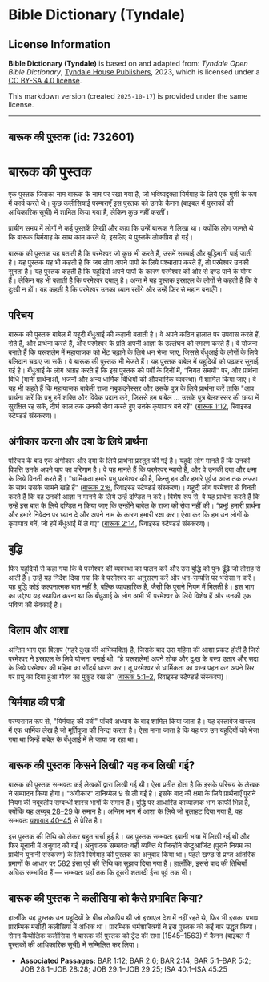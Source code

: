 # Bible Dictionary (Tyndale)

## License Information

**Bible Dictionary (Tyndale)** is based on and adapted from: _Tyndale Open Bible Dictionary_, [Tyndale House Publishers](https://tyndaleopenresources.com/), 2023, which is licensed under a [CC BY-SA 4.0 license](https://creativecommons.org/licenses/by-sa/4.0/legalcode.en).

This markdown version (created `2025-10-17`) is provided under the same license.



--------------------------------

## बारूक की पुस्तक (id: 732601)

बारूक की पुस्तक
===============

एक पुस्तक जिसका नाम बारूक के नाम पर रखा गया है, जो भविष्यद्वक्ता यिर्मयाह के लिये एक मुंशी के रूप में कार्य करते थे। कुछ कलीसियाई परम्पराएँ इस पुस्तक को उनके कैनन (बाइबल में पुस्तकों की आधिकारिक सूची) में शामिल किया गया है, लेकिन कुछ नहीं करतीं।

प्राचीन समय में लोगों ने कई पुस्तकें लिखीं और कहा कि उन्हें बारूक ने लिखा था। क्योंकि लोग जानते थे कि बारूक यिर्मयाह के साथ काम करते थे, इसलिए ये पुस्तकें लोकप्रिय हो गईं।

बारूक की पुस्तक यह बताती है कि परमेश्वर जो कुछ भी करते हैं, उसमें सच्चाई और बुद्धिमानी पाई जाती है। यह पुस्तक यह भी कहती है कि जब लोग अपने पापों के लिये पश्चाताप करते हैं, तो परमेश्वर उनकी सुनता है। यह पुस्तक कहती है कि यहूदियों अपने पापों के कारण परमेश्वर की ओर से दण्ड पाने के योग्य हैं। लेकिन यह भी बताती है कि परमेश्वर दयालु है। अन्त में यह पुस्तक इस्राएल के लोगों से कहती है कि वे दुःखी न हों। यह कहती है कि परमेश्वर उनका ध्यान रखेंगे और उन्हें फिर से महान बनाएँगे।

परिचय
-----

बारूक की पुस्तक बाबेल में यहूदी बँधुआई की कहानी बताती है। वे अपने कठिन हालात पर उपवास करते हैं, रोते हैं, और प्रार्थना करते हैं, और परमेश्वर के प्रति अपनी आज्ञा के उल्लंघन को स्मरण करते हैं। वे योजना बनाते हैं कि यरूशलेम में महायाजक को भेंट चढ़ाने के लिये धन भेजा जाए, जिससे बँधुआई के लोगों के लिये बलिदान चढ़ाए जा सकें। वे बारूक की पुस्तक भी भेजते हैं। यह पुस्तक बाबेल में यहूदियों को पढ़कर सुनाई गई है। बँधुआई के लोग आग्रह करते हैं कि इस पुस्तक को पर्वों के दिनों में, “नियत समयों” पर, और प्रार्थना विधि (यानी प्रार्थनाओं, भजनों और अन्य धार्मिक विधियों की औपचारिक व्यवस्था) में शामिल किया जाए। वे यह भी कहते हैं कि महायाजक बाबेली राजा नबूकदनेस्सर और उसके पुत्र के लिये प्रार्थना करें ताकि "आप प्रार्थना करें कि प्रभु हमें शक्ति और विवेक प्रदान करे, जिससे हम बाबेल ... उसके पुत्र बेलशस्सर की छाया में सुरक्षित रह सकें, दीर्घ काल तक उनकी सेवा करते हुए उनके कृपापात्र बने रहें" ([बारूक 1:12](https://ref.ly/Bar1:12), रिवाइस्ड स्टैण्डर्ड संस्करण)।

अंगीकार करना और दया के लिये प्रार्थना
-------------------------------------

परिचय के बाद एक अंगीकार और दया के लिये प्रार्थना प्रस्तुत की गई है। यहूदी लोग मानते हैं कि उनकी विपत्ति उनके अपने पाप का परिणाम है। वे यह मानते हैं कि परमेश्वर न्यायी है, और वे उनकी दया और क्षमा के लिये विनती करते हैं। “धार्मिकता हमारे प्रभु परमेश्वर की है, किन्तु हम और हमारे पूर्वज आज तक लज्जा के साथ उसके सामने खडे़ हैं” ([बारूक 2:6](https://ref.ly/Bar2:6), रिवाइस्ड स्टैण्डर्ड संस्करण)। यहूदी लोग परमेश्वर से विनती करते हैं कि वह उनकी आज्ञा न मानने के लिये उन्हें दण्डित न करे। विशेष रूप से, वे यह प्रार्थना करते हैं कि उन्हें इस बात के लिये दण्डित न किया जाए कि उन्होंने बाबेल के राजा की सेवा नहीं की। “प्रभु! हमारी प्रार्थना और हमारे निवेदन पर ध्यान दे और अपने नाम के कारण हमारी रक्षा कर। ऐसा कर कि हम उन लोगों के कृपापात्र बनें, जो हमें बँधुआई में ले गए” ([बारूक 2:14](https://ref.ly/Bar2:14), रिवाइस्ड स्टैण्डर्ड संस्करण)।

बुद्धि
------

फिर यहूदियों से कहा गया कि वे परमेश्वर की व्यवस्था का पालन करें और उस बुद्धि को पुनः ढूँढ़े जो तोराह से आती है। उन्हें यह निर्देश दिया गया कि वे परमेश्वर का अनुसरण करें और धन\-सम्पत्ति पर भरोसा न करें। यह बुद्धि कोई कल्पनात्मक बात नहीं है, बल्कि व्यावहारिक है, जैसी कि पुराने नियम में मिलती है। इस भाग का उद्देश्य यह स्थापित करना था कि बँधुआई के लोग अभी भी परमेश्वर के लिये विशेष हैं और उनकी एक भविष्य की सेवकाई है।

विलाप और आशा
------------

अन्तिम भाग एक विलाप (गहरे दुःख की अभिव्यक्ति) है, जिसके बाद उस महिमा की आशा प्रकट होती है जिसे परमेश्वर ने इस्राएल के लिये योजना बनाई थी: “हे यरूशलेम! अपने शोक और दुःख के वस्त्र उतार और सदा के लिये परमेश्वर की महिमा का सौंदर्य धारण कर। तू परमेश्वर से धार्मिकता का वस्त्र पहन कर अपने सिर पर प्रभु का दिया हुआ गौरव का मुकुट रख ले” ([बारूक 5:1–2](https://ref.ly/Bar5:1-Bar5:2), रिवाइस्ड स्टैण्डर्ड संस्करण)।

यिर्मयाह की पत्री
-----------------

परम्परागत रूप से, "यिर्मयाह की पत्री" पाँचवें अध्याय के बाद शामिल किया जाता है। यह दस्तावेज वास्तव में एक धार्मिक लेख है जो मूर्तिपूजा की निन्दा करता है। ऐसा माना जाता है कि यह पत्र उन यहूदियों को भेजा गया था जिन्हें बाबेल के बँधुआई में ले जाया जा रहा था।

बारूक की पुस्तक किसने लिखी? यह कब लिखी गई?
------------------------------------------

बारूक की पुस्तक सम्भवतः कई लेखकों द्वारा लिखी गई थी। ऐसा प्रतीत होता है कि इसके परिचय के लेखक ने सम्पादन किया होगा। "अंगीकार" दानिय्येल 9 से ली गई है। इसके बाद की क्षमा के लिये प्रार्थनाएँ पुराने नियम की नबूबतीय सम्बन्धी शास्त्र भागों के समान हैं। बुद्धि पर आधारित काव्यात्मक भाग काफी भिन्न है, क्योंकि यह [अय्यूब 28–29](https://ref.ly/Job28:1-Job28:28) के समान है। अन्तिम भाग में आशा के लिये जो बुलाहट दिया गया है, वह सम्भवतः [यशायाह 40–45](https://ref.ly/Isa40:1-Isa45:25) से प्रेरित है।

इस पुस्तक की तिथि को लेकर बहुत चर्चा हुई है। यह पुस्तक सम्भवतः इब्रानी भाषा में लिखी गई थी और फिर यूनानी में अनुवाद की गई। अनुवादक सम्भवतः वही व्यक्ति थे जिन्होंने सेप्टुआजिंट (पुराने नियम का प्राचीन यूनानी संस्करण) के लिये यिर्मयाह की पुस्तक का अनुवाद किया था। पहले खण्ड से प्राप्त आंतरिक प्रमाणों के आधार पर 582 ईसा पूर्व की तिथि का सुझाव दिया गया है। हालाँकि, इससे बाद की तिथियाँ अधिक सम्भावित हैं — सम्भवतः यहाँ तक कि दूसरी शताब्दी ईसा पूर्व तक भी।

बारूक की पुस्तक ने कलीसिया को कैसे प्रभावित किया?
-------------------------------------------------

हालाँकि यह पुस्तक उन यहूदियों के बीच लोकप्रिय थी जो इस्राएल देश में नहीं रहते थे, फिर भी इसका प्रभाव प्रारम्भिक मसीही कलीसिया में अधिक था। प्रारम्भिक धर्मशास्त्रियों ने इस पुस्तक को कई बार उद्धृत किया। रोमन कैथोलिक कलीसिया ने बारूक की पुस्तक को ट्रेंट की सभा (1545–1563\) में कैनन (बाइबल में पुस्तकों की आधिकारिक सूची) में सम्मिलित कर लिया।

* **Associated Passages:** BAR 1:12; BAR 2:6; BAR 2:14; BAR 5:1–BAR 5:2; JOB 28:1–JOB 28:28; JOB 29:1–JOB 29:25; ISA 40:1–ISA 45:25

